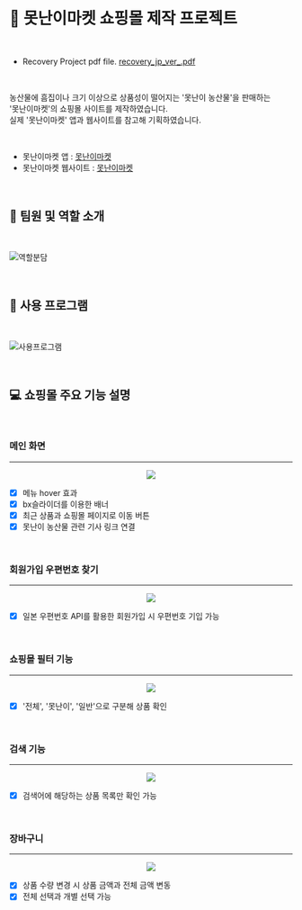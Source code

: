 # :corn: 못난이마켓 쇼핑몰 제작 프로젝트 

<br/>

- Recovery Project pdf file. 
[recovery_jp_ver_.pdf](https://github.com/subeen0210/recovery-uglymarket/files/14257270/recovery_jp_ver_.pdf)

<br/>

농산물에 흠집이나 크기 이상으로 상품성이 떨어지는 '못난이 농산물'을 판매하는 <br/>
'못난이마켓'의 쇼핑몰 사이트를 제작하였습니다. <br/> 
실제 '못난이마켓' 앱과 웹사이트를 참고해 기획하였습니다.

<br/>

- 못난이마켓 앱 : [못난이마켓](https://play.google.com/store/apps/details?id=com.motnany.market&hl=en_US)
- 못난이마켓 웹사이트 : [못난이마켓](https://www.motnany.com/)

<br/>


## :two_men_holding_hands: 팀원 및 역할 소개

<br/>

![역할분담](https://github.com/subeen0210/master-japanese/assets/82039003/3da9c2b0-d790-4188-a5b8-66652eefcf59)

<br/>


## :open_file_folder: 사용 프로그램

<br/>

![사용프로그램](https://github.com/subeen0210/master-japanese/assets/82039003/50c48482-3a7b-490a-93d9-c7a587d85c85)

<br/>


## :computer: 쇼핑몰 주요 기능 설명

<br/>

### 메인 화면
<hr>

<p align="center">
  <img src="https://github.com/subeen0210/master-japanese/assets/82039003/92050501-37c1-46cf-9581-98d8c640a0c4">
</p>

- [x] 메뉴 hover 효과 <br/>
- [x] bx슬라이더를 이용한 배너 <br/>
- [x] 최근 상품과 쇼핑몰 페이지로 이동 버튼 <br/>
- [x] 못난이 농산물 관련 기사 링크 연결 

<br/>

### 회원가입 우편번호 찾기
<hr>

<p align="center">
  <img src="https://github.com/subeen0210/master-japanese/assets/82039003/b970adde-a4f2-4f24-9452-a7ee51ee621e" width:500px height: 500px>
</p>

- [x] 일본 우편번호 API를 활용한 회원가입 시 우편번호 기입 가능

<br/>

### 쇼핑몰 필터 기능
<hr>

<p align="center">
  <img src="https://github.com/subeen0210/master-japanese/assets/82039003/54af5efb-d13d-4760-8ac2-91c41b68030a">
</p>

- [x] '전체', '못난이', '일반'으로 구분해 상품 확인

<br/>

### 검색 기능
<hr>

<p align="center">
  <img src="https://github.com/subeen0210/master-japanese/assets/82039003/f2f21bfa-5ddb-44bd-b0d7-d4709c955957">
</p>

- [x] 검색어에 해당하는 상품 목록만 확인 가능

<br/>

### 장바구니
<hr>

<p align="center">
  <img src="https://github.com/subeen0210/master-japanese/assets/82039003/f547a27a-5d33-4786-a22f-65d8e3685940">
</p>

- [x] 상품 수량 변경 시 상품 금액과 전체 금액 변동 <br/>
- [x] 전체 선택과 개별 선택 가능

<br/>
<br/>
